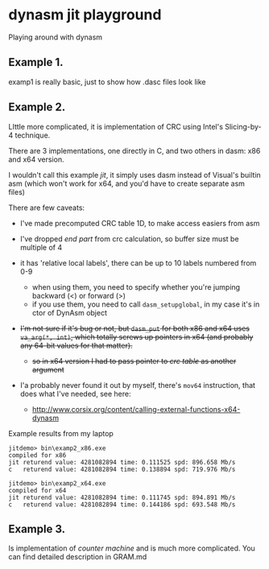 dynasm jit playground
=====================

Playing around with dynasm 

Example 1.
----------
examp1 is really basic, just to show how .dasc files look like

Example 2.
----------

LIttle more complicated, it is implementation of CRC using Intel's
Slicing-by-4 technique.

There are 3 implementations, one directly in C, and two others in dasm: x86 and x64 version.

I wouldn't call this example *jit*, it simply uses dasm instead of Visual's builtin asm
(which won't work for x64, and you'd have to create separate asm files)

There are few caveats:
 * I've made precomputed CRC table 1D, to make access easiers from asm
 * I've dropped _end part_ from crc calculation, so buffer size must be multiple of 4
 * it has 'relative local labels', there can be up to 10 labels numbered from 0-9
   + when using them, you need to specify whether you're jumping backward (<) or forward (>)
   + if you use them, you need to call `dasm_setupglobal`, in my case it's in ctor of DynAsm object

 * ~~I'm not sure if it's bug or not, but `dasm_put` for both x86 and x64 uses `va_arg(*, int)`, which totally screws up pointers in x64 (and probably any 64-bit values for that matter).~~
   + ~~so in x64 version I had to pass pointer to _crc table_ as another argument~~
 * I'a probably never found it out by myself, there's `mov64` instruction, that does what I've needed, see here:
   + http://www.corsix.org/content/calling-external-functions-x64-dynasm

Example results from my laptop
```
jitdemo> bin\examp2_x86.exe
compiled for x86
jit returend value: 4281082894 time: 0.111525 spd: 896.658 Mb/s
c   returend value: 4281082894 time: 0.138894 spd: 719.976 Mb/s

jitdemo> bin\examp2_x64.exe
compiled for x64
jit returend value: 4281082894 time: 0.111745 spd: 894.891 Mb/s
c   returend value: 4281082894 time: 0.144186 spd: 693.548 Mb/s
```

Example 3.
----------

Is implementation of *counter machine* and is much more complicated.
You can find detailed description in GRAM.md

